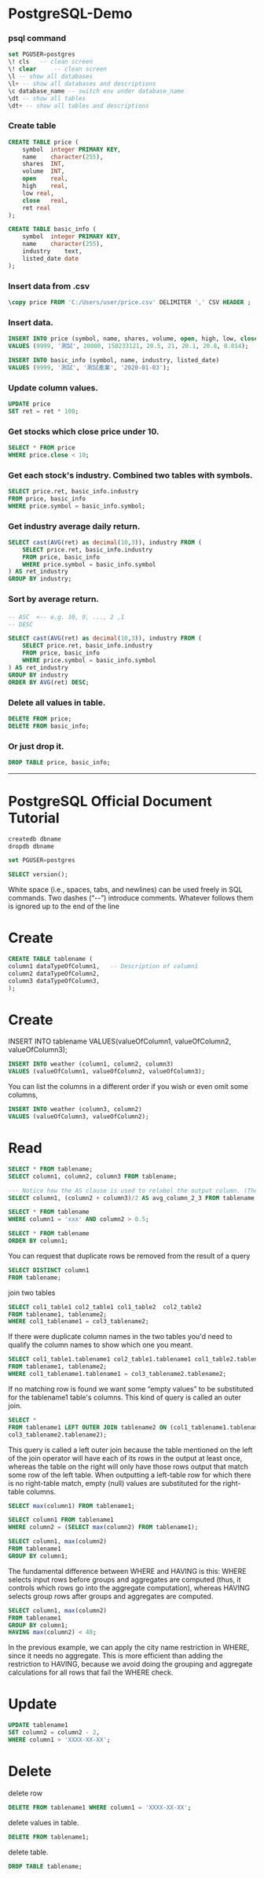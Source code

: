 # PostgreSQL-Demo

### psql command
```SQL
set PGUSER=postgres
\! cls   -- clean screen
\! clear     -- clean screen
\l -- show all databases
\l+ -- show all databases and descriptions
\c database_name -- switch env under database_name
\dt -- show all tables
\dt+ -- show all tables and descriptions
```

### Create table

```SQL
CREATE TABLE price (
	symbol 	integer PRIMARY KEY,
	name	character(255),
	shares	INT,
	volume	INT,
	open	real,
	high	real,
	low	real,
	close	real,
	ret	real
);

CREATE TABLE basic_info (
	symbol 	integer PRIMARY KEY,
	name	character(255),
	industry    text,
	listed_date date
);
```

### Insert data from .csv
```SQL
\copy price FROM 'C:/Users/user/price.csv' DELIMITER ',' CSV HEADER ;
```


### Insert data.
```SQL
INSERT INTO price (symbol, name, shares, volume, open, high, low, close, ret)
VALUES (9999, '測試', 20000, 150233121, 20.5, 21, 20.1, 20.8, 0.014);

INSERT INTO basic_info (symbol, name, industry, listed_date)
VALUES (9999, '測試', '測試產業', '2020-01-03');
```

### Update column values.
```SQL
UPDATE price
SET ret = ret * 100;
```


### Get stocks which close price under 10. 
```SQL
SELECT * FROM price
WHERE price.close < 10;
```

### Get each stock's industry. Combined two tables with symbols.
```SQL
SELECT price.ret, basic_info.industry
FROM price, basic_info
WHERE price.symbol = basic_info.symbol;
```

### Get industry average daily return.
```SQL
SELECT cast(AVG(ret) as decimal(10,3)), industry FROM (
	SELECT price.ret, basic_info.industry
	FROM price, basic_info
	WHERE price.symbol = basic_info.symbol
) AS ret_industry
GROUP BY industry;
```

### Sort by average return.
#### 
```SQL
-- ASC  <-- e.g. 10, 9, ..., 2 ,1
-- DESC 

SELECT cast(AVG(ret) as decimal(10,3)), industry FROM (
	SELECT price.ret, basic_info.industry
	FROM price, basic_info
	WHERE price.symbol = basic_info.symbol
) AS ret_industry
GROUP BY industry
ORDER BY AVG(ret) DESC;
```

### Delete all values in table.
```SQL
DELETE FROM price;
DELETE FROM basic_info;
```

### Or just drop it.

```SQL
DROP TABLE price, basic_info;
```

---

# PostgreSQL Official Document Tutorial

```SQL
createdb dbname
dropdb dbname

set PGUSER=postgres

SELECT version();
```

White space (i.e., spaces, tabs, and newlines) can be used freely in SQL commands.
Two dashes (“--”) introduce comments. Whatever follows them is ignored up to the end of the line


# Create
```SQL
CREATE TABLE tablename (
column1 dataTypeOfColumn1,   -- Description of column1
column2 dataTypeOfColumn2,
column3 dataTypeOfColumn3,
);
```



# Create
INSERT INTO tablename VALUES(valueOfColumn1, valueOfColumn2, valueOfColumn3);
```SQL
INSERT INTO weather (column1, column2, column3)
VALUES (valueOfColumn1, valueOfColumn2, valueOfColumn3);
```

You can list the columns in a different order if you wish or even omit some columns,
```SQL
INSERT INTO weather (column3, column2)
VALUES (valueOfColumn3, valueOfColumn2);
```

# Read
```SQL
SELECT * FROM tablename;
SELECT column1, column2, column3 FROM tablename;
```

```SQL
--- Notice how the AS clause is used to relabel the output column. (The AS clause is optional.)
SELECT column1, (column2 + column3)/2 AS avg_column_2_3 FROM tablename;
```

```SQL
SELECT * FROM tablename
WHERE column1 = 'xxx' AND column2 > 0.5;
```

```SQL
SELECT * FROM tablename
ORDER BY column1;
```

You can request that duplicate rows be removed from the result of a query
```SQL
SELECT DISTINCT column1
FROM tablename;
```

join two tables
```SQL
SELECT col1_table1 col2_table1 col1_table2  col2_table2
FROM tablename1, tablename2;
WHERE col1_tablename1 = col3_tablename2;
```

If there were duplicate column names in the two tables you'd need to qualify the column names to show which one you meant.
```SQL
SELECT col1_table1.tablename1 col2_table1.tablename1 col1_table2.tablename2  col2_table2.tablename2
FROM tablename1, tablename2;
WHERE col1_tablename1.tablename1 = col3_tablename2.tablename2;
```

If no matching row is found we want some “empty values” to be substituted for the tablename1 table's columns. This kind of query is called an outer join.

```SQL
SELECT *
FROM tablename1 LEFT OUTER JOIN tablename2 ON (col1_tablename1.tablename1 =
col3_tablename2.tablename2);
```

This query is called a left outer join because the table mentioned on the left of the join operator will have
each of its rows in the output at least once, whereas the table on the right will only have those rows output
that match some row of the left table. When outputting a left-table row for which there is no right-table
match, empty (null) values are substituted for the right-table columns.


```SQL
SELECT max(column1) FROM tablename1;

SELECT column1 FROM tablename1
WHERE column2 = (SELECT max(column2) FROM tablename1);
```

```SQL
SELECT column1, max(column2)
FROM tablename1
GROUP BY column1;
```

The fundamental difference between WHERE and HAVING is this: WHERE selects input rows before groups
and aggregates are computed (thus, it controls which rows go into the aggregate computation), whereas
HAVING selects group rows after groups and aggregates are computed.

```SQL
SELECT column1, max(column2)
FROM tablename1
GROUP BY column1;
HAVING max(column2) < 40;
```

In the previous example, we can apply the city name restriction in WHERE, since it needs no aggregate.
This is more efficient than adding the restriction to HAVING, because we avoid doing the grouping and
aggregate calculations for all rows that fail the WHERE check.


# Update
```SQL
UPDATE tablename1
SET column2 = column2 - 2,
WHERE column1 > 'XXXX-XX-XX';
```

# Delete

delete row
```SQL
DELETE FROM tablename1 WHERE column1 = 'XXXX-XX-XX';
```

delete values in table.
```SQL
DELETE FROM tablename1;
```

delete table.
```SQL
DROP TABLE tablename;
```
